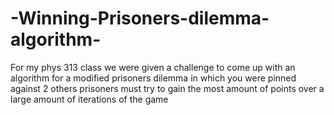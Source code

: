 # -Winning-Prisoners-dilemma-algorithm-
For my phys 313 class we were given a challenge to come up with an algorithm for a modified prisoners dilemma in which you were pinned against 2 others prisoners must try to gain the most amount of points over a large amount of iterations of the game
